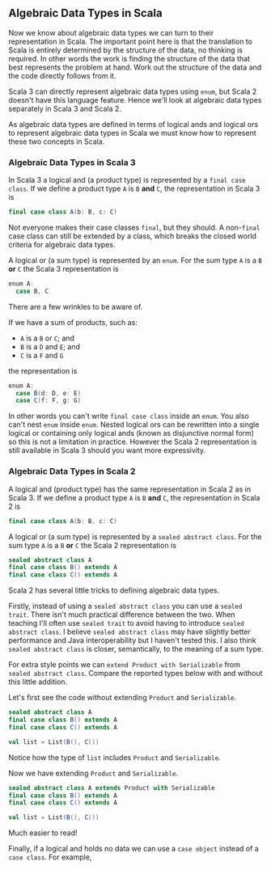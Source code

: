 ## Algebraic Data Types in Scala 

Now we know about algebraic data types we can turn to their representation in Scala. The important point here is that the translation to Scala is entirely determined by the structure of the data, no thinking is required. In other words the work is finding the structure of the data that best represents the problem at hand. Work out the structure of the data and the code directly follows from it.

Scala 3 can directly represent algebraic data types using `enum`, but Scala 2 doesn't have this language feature. Hence we'll look at algebraic data types separately in Scala 3 and Scala 2.

As algebraic data types are defined in terms of logical ands and logical ors to represent algebraic data types in Scala we must know how to represent these two concepts in Scala.

### Algebraic Data Types in Scala 3

In Scala 3 a logical and (a product type) is represented by a `final case class`. If we define a product type `A` is `B` **and** `C`, the representation in Scala 3 is

```scala
final case class A(b: B, c: C)
```

Not everyone makes their case classes `final`, but they should. A non-`final` case class can still be extended by a class, which breaks the closed world criteria for algebraic data types.


A logical or (a sum type) is represented by an `enum`. For the sum type `A` is a `B` **or** `C` the Scala 3 representation is

```scala
enum A:
  case B, C
```

There are a few wrinkles to be aware of. 

If we have a sum of products, such as:

- `A` is a `B` or `C`; and
- `B` is a `D` and `E`; and
- `C` is a `F` and `G`

the representation is

```scala
enum A:
  case B(d: D, e: E)
  case C(f: F, g: G)
```

In other words you can't write `final case class` inside an `enum`. You also can't nest `enum` inside `enum`. Nested logical ors  can be rewritten into a single logical or containing only logical ands (known as disjunctive normal form) so this is not a limitation in practice. However the Scala 2 representation is still available in Scala 3 should you want more expressivity.


### Algebraic Data Types in Scala 2

A logical and (product type) has the same representation in Scala 2 as in Scala 3. If we define a product type `A` is `B` **and** `C`, the representation in Scala 2 is

```scala
final case class A(b: B, c: C)
```

A logical or (a sum type) is represented by a `sealed abstract class`.  For the sum type `A` is a `B` **or** `C` the Scala 2 representation is

```scala
sealed abstract class A
final case class B() extends A
final case class C() extends A
```

Scala 2 has several little tricks to defining algebraic data types.

Firstly, instead of using a `sealed abstract class` you can use a `sealed trait`. There isn't much practical difference between the two. When teaching I'll often use `sealed trait` to avoid having to introduce `sealed abstract class`. I believe `sealed abstract class` may have slightly better performance and Java interoperability but I haven't tested this. I also think `sealed abstract class` is closer, semantically, to the meaning of a sum type.

For extra style points we can `extend Product with Serializable` from `sealed abstract class`. Compare the reported types below with and without this little addition.

Let's first see the code without extending `Product` and `Serializable`.

```scala mdoc:silent
sealed abstract class A
final case class B() extends A
final case class C() extends A
```

```scala mdoc
val list = List(B(), C())
```

Notice how the type of `list` includes `Product` and `Serializable`. 

Now we have extending `Product` and `Serializable`.

```scala mdoc:reset:silent
sealed abstract class A extends Product with Serializable
final case class B() extends A
final case class C() extends A
```
   
```scala mdoc
val list = List(B(), C())
```

Much easier to read!

Finally, if a logical and holds no data we can use a `case object` instead of a `case class`. For example, 
